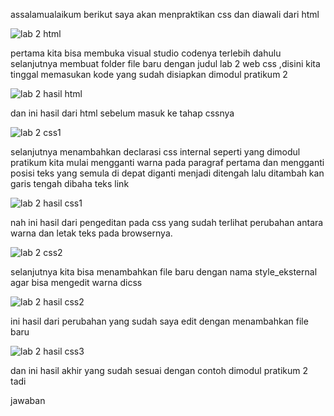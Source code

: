 assalamualaikum berikut saya akan menpraktikan css dan diawali dari html

![lab 2 html](https://user-images.githubusercontent.com/57024231/114207849-03e66e80-9987-11eb-8401-15ce726fe76a.png)

pertama kita bisa membuka visual studio codenya terlebih dahulu selanjutnya membuat folder file baru dengan judul lab 2 web css ,disini kita tinggal memasukan kode yang sudah disiapkan dimodul pratikum 2 

![lab 2 hasil html](https://user-images.githubusercontent.com/57024231/114207979-2a0c0e80-9987-11eb-8643-2e05dcc1e5ba.png)

dan ini hasil dari html sebelum masuk ke tahap cssnya

![lab 2 css1](https://user-images.githubusercontent.com/57024231/114255159-db3d9380-99dd-11eb-9367-ba46aabaf197.png)

selanjutnya menambahkan declarasi css internal seperti yang dimodul pratikum kita mulai mengganti warna pada paragraf pertama dan mengganti posisi teks yang semula di depat diganti menjadi ditengah lalu ditambah kan garis tengah dibaha teks link

![lab 2 hasil css1](https://user-images.githubusercontent.com/57024231/114255191-edb7cd00-99dd-11eb-9bd8-ee5c98f16150.png)

nah ini hasil dari pengeditan pada css yang sudah terlihat perubahan antara warna dan letak teks pada browsernya.

![lab 2 css2](https://user-images.githubusercontent.com/57024231/114255735-518ec580-99df-11eb-8334-29b8e13e0039.png)

selanjutnya kita bisa menambahkan file baru dengan nama style_eksternal agar bisa mengedit warna dicss

![lab 2 hasil css2](https://user-images.githubusercontent.com/57024231/114255746-60757800-99df-11eb-994e-9ec1a228ac33.png)

ini hasil dari perubahan yang sudah saya edit dengan menambahkan file baru 

![lab 2 hasil css3](https://user-images.githubusercontent.com/57024231/114257277-04175600-99e9-11eb-94fa-c9b3ec01f113.png)

dan ini hasil akhir yang sudah sesuai dengan contoh dimodul pratikum 2 tadi 

jawaban 







